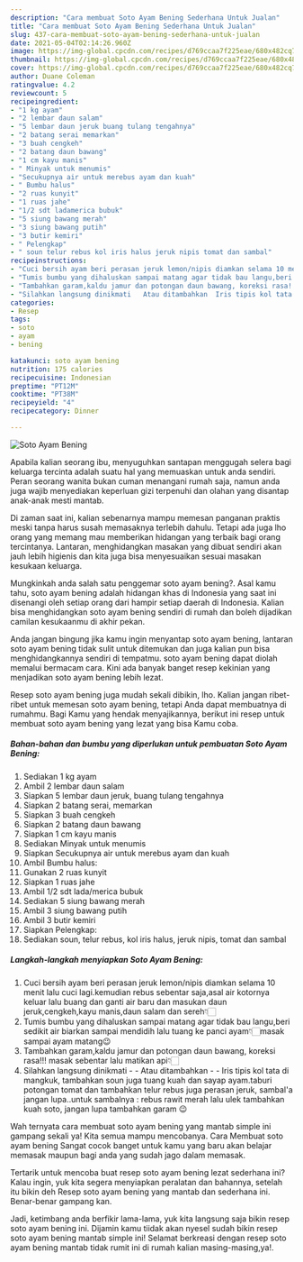 ```yaml
---
description: "Cara membuat Soto Ayam Bening Sederhana Untuk Jualan"
title: "Cara membuat Soto Ayam Bening Sederhana Untuk Jualan"
slug: 437-cara-membuat-soto-ayam-bening-sederhana-untuk-jualan
date: 2021-05-04T02:14:26.960Z
image: https://img-global.cpcdn.com/recipes/d769ccaa7f225eae/680x482cq70/soto-ayam-bening-foto-resep-utama.jpg
thumbnail: https://img-global.cpcdn.com/recipes/d769ccaa7f225eae/680x482cq70/soto-ayam-bening-foto-resep-utama.jpg
cover: https://img-global.cpcdn.com/recipes/d769ccaa7f225eae/680x482cq70/soto-ayam-bening-foto-resep-utama.jpg
author: Duane Coleman
ratingvalue: 4.2
reviewcount: 5
recipeingredient:
- "1 kg ayam"
- "2 lembar daun salam"
- "5 lembar daun jeruk buang tulang tengahnya"
- "2 batang serai memarkan"
- "3 buah cengkeh"
- "2 batang daun bawang"
- "1 cm kayu manis"
- " Minyak untuk menumis"
- "Secukupnya air untuk merebus ayam dan kuah"
- " Bumbu halus"
- "2 ruas kunyit"
- "1 ruas jahe"
- "1/2 sdt ladamerica bubuk"
- "5 siung bawang merah"
- "3 siung bawang putih"
- "3 butir kemiri"
- " Pelengkap"
- " soun telur rebus kol iris halus jeruk nipis tomat dan sambal"
recipeinstructions:
- "Cuci bersih ayam beri perasan jeruk lemon/nipis diamkan selama 10 menit lalu cuci lagi.kemudian rebus sebentar saja,asal air kotornya keluar lalu buang dan ganti air baru dan masukan daun jeruk,cengkeh,kayu manis,daun salam dan sereh👇🏻"
- "Tumis bumbu yang dihaluskan sampai matang agar tidak bau langu,beri sedikit air biarkan sampai mendidih lalu tuang ke panci ayam👇🏻masak sampai ayam matang😉"
- "Tambahkan garam,kaldu jamur dan potongan daun bawang, koreksi rasa!!! masak sebentar lalu matikan api👇🏻"
- "Silahkan langsung dinikmati   Atau ditambahkan  Iris tipis kol tata di mangkuk, tambahkan soun juga tuang kuah dan sayap ayam.taburi potongan tomat dan tambahkan telur rebus juga perasan jeruk, sambal&#39;a jangan lupa..untuk sambalnya : rebus rawit merah lalu ulek tambahkan kuah soto, jangan lupa tambahkan garam 😉"
categories:
- Resep
tags:
- soto
- ayam
- bening

katakunci: soto ayam bening 
nutrition: 175 calories
recipecuisine: Indonesian
preptime: "PT12M"
cooktime: "PT38M"
recipeyield: "4"
recipecategory: Dinner

---
```



![Soto Ayam Bening](https://img-global.cpcdn.com/recipes/d769ccaa7f225eae/680x482cq70/soto-ayam-bening-foto-resep-utama.jpg)

Apabila kalian seorang ibu, menyuguhkan santapan menggugah selera bagi keluarga tercinta adalah suatu hal yang memuaskan untuk anda sendiri. Peran seorang  wanita bukan cuman menangani rumah saja, namun anda juga wajib menyediakan keperluan gizi terpenuhi dan olahan yang disantap anak-anak mesti mantab.

Di zaman  saat ini, kalian sebenarnya mampu memesan panganan praktis meski tanpa harus susah memasaknya terlebih dahulu. Tetapi ada juga lho orang yang memang mau memberikan hidangan yang terbaik bagi orang tercintanya. Lantaran, menghidangkan masakan yang dibuat sendiri akan jauh lebih higienis dan kita juga bisa menyesuaikan sesuai masakan kesukaan keluarga. 



Mungkinkah anda salah satu penggemar soto ayam bening?. Asal kamu tahu, soto ayam bening adalah hidangan khas di Indonesia yang saat ini disenangi oleh setiap orang dari hampir setiap daerah di Indonesia. Kalian bisa menghidangkan soto ayam bening sendiri di rumah dan boleh dijadikan camilan kesukaanmu di akhir pekan.

Anda jangan bingung jika kamu ingin menyantap soto ayam bening, lantaran soto ayam bening tidak sulit untuk ditemukan dan juga kalian pun bisa menghidangkannya sendiri di tempatmu. soto ayam bening dapat diolah memalui bermacam cara. Kini ada banyak banget resep kekinian yang menjadikan soto ayam bening lebih lezat.

Resep soto ayam bening juga mudah sekali dibikin, lho. Kalian jangan ribet-ribet untuk memesan soto ayam bening, tetapi Anda dapat membuatnya di rumahmu. Bagi Kamu yang hendak menyajikannya, berikut ini resep untuk membuat soto ayam bening yang lezat yang bisa Kamu coba.

<!--inarticleads1-->

##### Bahan-bahan dan bumbu yang diperlukan untuk pembuatan Soto Ayam Bening:

1. Sediakan 1 kg ayam
1. Ambil 2 lembar daun salam
1. Siapkan 5 lembar daun jeruk, buang tulang tengahnya
1. Siapkan 2 batang serai, memarkan
1. Siapkan 3 buah cengkeh
1. Siapkan 2 batang daun bawang
1. Siapkan 1 cm kayu manis
1. Sediakan  Minyak untuk menumis
1. Siapkan Secukupnya air untuk merebus ayam dan kuah
1. Ambil  Bumbu halus:
1. Gunakan 2 ruas kunyit
1. Siapkan 1 ruas jahe
1. Ambil 1/2 sdt lada/merica bubuk
1. Sediakan 5 siung bawang merah
1. Ambil 3 siung bawang putih
1. Ambil 3 butir kemiri
1. Siapkan  Pelengkap:
1. Sediakan  soun, telur rebus, kol iris halus, jeruk nipis, tomat dan sambal




<!--inarticleads2-->

##### Langkah-langkah menyiapkan Soto Ayam Bening:

1. Cuci bersih ayam beri perasan jeruk lemon/nipis diamkan selama 10 menit lalu cuci lagi.kemudian rebus sebentar saja,asal air kotornya keluar lalu buang dan ganti air baru dan masukan daun jeruk,cengkeh,kayu manis,daun salam dan sereh👇🏻
1. Tumis bumbu yang dihaluskan sampai matang agar tidak bau langu,beri sedikit air biarkan sampai mendidih lalu tuang ke panci ayam👇🏻masak sampai ayam matang😉
1. Tambahkan garam,kaldu jamur dan potongan daun bawang, koreksi rasa!!! masak sebentar lalu matikan api👇🏻
1. Silahkan langsung dinikmati  -  - Atau ditambahkan -  - Iris tipis kol tata di mangkuk, tambahkan soun juga tuang kuah dan sayap ayam.taburi potongan tomat dan tambahkan telur rebus juga perasan jeruk, sambal&#39;a jangan lupa..untuk sambalnya : rebus rawit merah lalu ulek tambahkan kuah soto, jangan lupa tambahkan garam 😉




Wah ternyata cara membuat soto ayam bening yang mantab simple ini gampang sekali ya! Kita semua mampu mencobanya. Cara Membuat soto ayam bening Sangat cocok banget untuk kamu yang baru akan belajar memasak maupun bagi anda yang sudah jago dalam memasak.

Tertarik untuk mencoba buat resep soto ayam bening lezat sederhana ini? Kalau ingin, yuk kita segera menyiapkan peralatan dan bahannya, setelah itu bikin deh Resep soto ayam bening yang mantab dan sederhana ini. Benar-benar gampang kan. 

Jadi, ketimbang anda berfikir lama-lama, yuk kita langsung saja bikin resep soto ayam bening ini. Dijamin kamu tiidak akan nyesel sudah bikin resep soto ayam bening mantab simple ini! Selamat berkreasi dengan resep soto ayam bening mantab tidak rumit ini di rumah kalian masing-masing,ya!.

